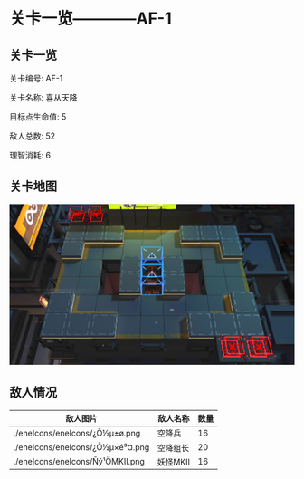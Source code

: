 # 关卡一览————AF-1


## 关卡一览

关卡编号: AF-1

关卡名称: 喜从天降

目标点生命值: 5

敌人总数: 52

理智消耗: 6


## 关卡地图
![AF-1](./oprMap/AF-1.png)

## 敌人情况

| 敌人图片 | 敌人名称 | 数量  |
|---------|-----|-----|
| ./eneIcons/eneIcons/¿Õ½µ±ø.png| 空降兵  |   16  |
| ./eneIcons/eneIcons/¿Õ½µ×é³¤.png| 空降组长  |   20  |
| ./eneIcons/eneIcons/Ñý¹ÖMKII.png| 妖怪MKII  |   16  |
